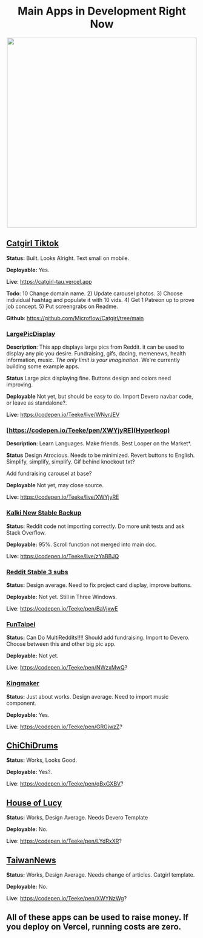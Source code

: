 <h1 align="center">Main Apps in Development Right Now</h1>

<p align="center">
<img width="500" src="https://i.imgur.com/nPypyxg.png">
</p>

## [Catgirl Tiktok](https://codepen.io/Teeke/pen/jOKVezg)

**Status:** Built. Looks Alright. Text small on mobile.  

**Deployable:** Yes.

**Live**: https://catgirl-tau.vercel.app

**Todo**: 10 Change domain name. 2) Update carousel photos. 3) Choose individual hashtag and populate it with 10 vids. 4) Get 1 Patreon up to prove job concept. 5) Put screengrabs on Readme.  

**Github**: https://github.com/Microflow/Catgirl/tree/main

### [LargePicDisplay](https://codepen.io/Teeke/pen/WNyrJEV)

**Description**: This app displays large pics from Reddit. it can be used to display any pic you desire. Fundraising, gifs, dacing, memenews, health information, music. *The only limit is your imagination*. We're currently building some example apps. 

**Status** Large pics displaying fine. Buttons design and colors need improving.

**Deployable** Not yet, but should be easy to do. Import Devero navbar code, or leave as standalone?.

**Live:** https://codepen.io/Teeke/live/WNyrJEV

### [https://codepen.io/Teeke/pen/XWYjyRE](Hyperloop)

**Description**: Learn Languages. Make friends. Best Looper on the Market*. 

**Status** Design Atrocious. Needs to be minimized. Revert buttons to English. Simplify, simplify, simplify. Gif behind knockout txt?

Add fundraising carousel at base?

**Deployable** Not yet, may close source. 

**Live:** https://codepen.io/Teeke/live/XWYjyRE


### [Kalki New Stable Backup](https://codepen.io/Teeke/pen/zYaBBJQ)

**Status:** Reddit code not importing correctly. Do more unit tests and ask Stack Overflow. 

**Deployable:** 95%. Scroll function not merged into main doc. 

**Live:** https://codepen.io/Teeke/live/zYaBBJQ

### [Reddit Stable 3 subs](https://codepen.io/Teeke/pen/BaVjxwE)

**Status:** Design average. Need to fix project card display, improve buttons.

**Deployable:** Not yet. Still in Three Windows. 

**Live**: https://codepen.io/Teeke/pen/BaVjxwE

### [FunTaipei](https://codepen.io/Teeke/pen/NWzxMwQ)

**Status:** Can Do MultiReddits!!!! Should add fundraising. Import to Devero. Choose between this and other big pic app.  

**Deployable:** Not yet. 

**Live**: https://codepen.io/Teeke/pen/NWzxMwQ?

### [Kingmaker](https://codepen.io/Teeke/pen/GRGjwzZ?editors=1010)

**Status:** Just about works. Design average. Need to import music component. 

**Deployable:** Yes.

**Live**: https://codepen.io/Teeke/pen/GRGjwzZ?

## [ChiChiDrums](https://codepen.io/Teeke/pen/qBxGXBV)

**Status:** Works, Looks Good. 

**Deployable:** Yes?.

**Live**: https://codepen.io/Teeke/pen/qBxGXBV?

## [House of Lucy](https://codepen.io/Teeke/pen/LYdRxXR)

**Status:** Works, Design Average. Needs Devero Template 

**Deployable:** No.

**Live**: https://codepen.io/Teeke/pen/LYdRxXR?

## [TaiwanNews](https://codepen.io/Teeke/pen/XWYNzWg)

**Status:** Works, Design Average. Needs change of articles. Catgirl template.

**Deployable:** No.

**Live**: https://codepen.io/Teeke/pen/XWYNzWg?

## All of these apps can be used to raise money. If you deploy on Vercel, running costs are zero. 
